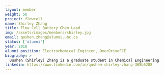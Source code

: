 ```yaml
---
layout: member
weight: 50
project: flowcell
name: Shirley Zhang
title: Flow Cell Battery Chem Lead
img: /assets/images/members/shirley.jpg
email: qushen.zhang@alumni.ubc.ca
status: ['alumni']
year: 2018
alumni_position: Electrochemical Engineer, OverDriveFCE
biography: >
  Qushen (Shirley) Zhang is a graduate student in Chemical Engineering. With more than one year combined electrochemistry research and testing experience on battery and fuel cell, she decided to lead the flow cell battery chemical department. She believes that clean energy will replace traditional fossil fuels and significantly reduce global warming impact and environmental pollution. 
linkedin: https://www.linkedin.com/in/qushen-shirley-zhang-365b6288
---
```

